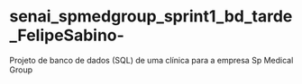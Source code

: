 # senai_spmedgroup_sprint1_bd_tarde_FelipeSabino-
Projeto de banco de dados (SQL) de uma clínica para a empresa Sp Medical Group
